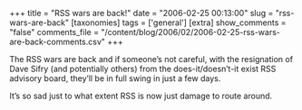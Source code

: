 +++
title = "RSS wars are back!"
date = "2006-02-25 00:13:00"
slug = "rss-wars-are-back"
[taxonomies]
tags = ['general']
[extra]
show_comments = "false"
comments_file = "/content/blog/2006/02/2006-02-25-rss-wars-are-back-comments.csv"
+++

The RSS wars are back and if someone’s not careful, with the resignation of Dave Sifry (and potentially others) from the does-it/doesn’t-it exist RSS advisory board, they’ll be in full swing in just a few days.

It’s so sad just to what extent RSS is now just damage to route around.
